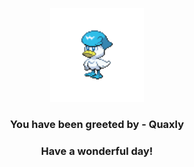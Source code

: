 <p align="center">
    <img src="https://raw.githubusercontent.com/PokeAPI/sprites/master/sprites/pokemon/912.png" width="150" height="150">
</p>
<h3 align="center">You have been greeted by - <b>Quaxly</b></h3>
<h3 align="center">Have a wonderful day!</h3>
